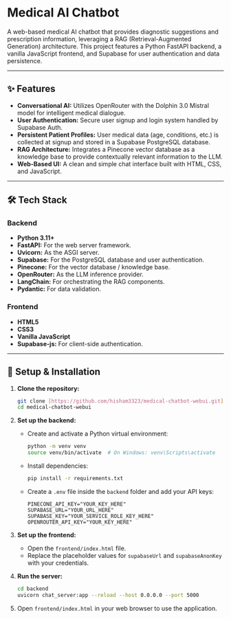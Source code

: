 # Medical AI Chatbot

A web-based medical AI chatbot that provides diagnostic suggestions and prescription information, leveraging a RAG (Retrieval-Augmented Generation) architecture. This project features a Python FastAPI backend, a vanilla JavaScript frontend, and Supabase for user authentication and data persistence.

---
## ✨ Features

- **Conversational AI:** Utilizes OpenRouter with the Dolphin 3.0 Mistral model for intelligent medical dialogue.
- **User Authentication:** Secure user signup and login system handled by Supabase Auth.
- **Persistent Patient Profiles:** User medical data (age, conditions, etc.) is collected at signup and stored in a Supabase PostgreSQL database.
- **RAG Architecture:** Integrates a Pinecone vector database as a knowledge base to provide contextually relevant information to the LLM.
- **Web-Based UI:** A clean and simple chat interface built with HTML, CSS, and JavaScript.

---
## 🛠️ Tech Stack

### Backend
- **Python 3.11+**
- **FastAPI:** For the web server framework.
- **Uvicorn:** As the ASGI server.
- **Supabase:** For the PostgreSQL database and user authentication.
- **Pinecone:** For the vector database / knowledge base.
- **OpenRouter:** As the LLM inference provider.
- **LangChain:** For orchestrating the RAG components.
- **Pydantic:** For data validation.

### Frontend
- **HTML5**
- **CSS3**
- **Vanilla JavaScript**
- **Supabase-js:** For client-side authentication.

---
## 🚀 Setup & Installation

1.  **Clone the repository:**
    ```bash
    git clone [https://github.com/hisham3323/medical-chatbot-webui.git](https://github.com/hisham3323/medical-chatbot-webui.git)
    cd medical-chatbot-webui
    ```

2.  **Set up the backend:**
    - Create and activate a Python virtual environment:
      ```bash
      python -m venv venv
      source venv/bin/activate  # On Windows: venv\Scripts\activate
      ```
    - Install dependencies:
      ```bash
      pip install -r requirements.txt
      ```
    - Create a `.env` file inside the `backend` folder and add your API keys:
      ```env
      PINECONE_API_KEY="YOUR_KEY_HERE"
      SUPABASE_URL="YOUR_URL_HERE"
      SUPABASE_KEY="YOUR_SERVICE_ROLE_KEY_HERE"
      OPENROUTER_API_KEY="YOUR_KEY_HERE"
      ```

3.  **Set up the frontend:**
    - Open the `frontend/index.html` file.
    - Replace the placeholder values for `supabaseUrl` and `supabaseAnonKey` with your credentials.

4.  **Run the server:**
    ```bash
    cd backend
    uvicorn chat_server:app --reload --host 0.0.0.0 --port 5000
    ```

5.  Open `frontend/index.html` in your web browser to use the application.